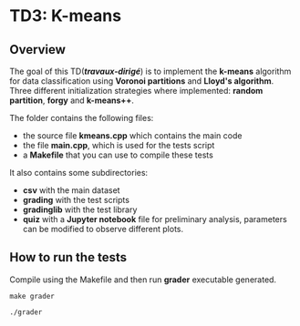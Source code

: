 # TD3: K-means

## Overview

The goal of this TD(***travaux-dirigé***) is to implement the **k-means** algorithm for data classification using **Voronoi partitions** and **Lloyd's algorithm**. Three different initialization strategies where implemented: **random partition**, **forgy** and **k-means++**.

The folder contains the following files:

- the source file **kmeans.cpp** which contains the main code
- the file **main.cpp**, which is used for the tests script
- a **Makefile** that you can use to compile these tests

It also contains some subdirectories:

- **csv** with the main dataset
- **grading** with the test scripts
- **gradinglib** with the test library
- **quiz** with a **Jupyter notebook** file for preliminary analysis, parameters can be modified to observe different plots.

## How to run the tests

Compile using the Makefile and then run **grader** executable generated.

`make grader`

`./grader`

